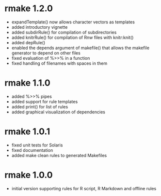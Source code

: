 # rmake 1.2.0

* expandTemplate() now allows character vectors as templates
* added introductory vignette
* added subdirRule() for compilation of subdirectories
* added knitrRule() for compilation of Rnw files with knitr:knit()
* added depRule()
* enabled the depends argument of makefile() that allows the makefile generator to depend on other files
* fixed evaluation of %>>% in a function
* fixed handling of filenames with spaces in them



# rmake 1.1.0

* added %>>% pipes
* added support for rule templates
* added print() for list of rules
* added graphical visualization of dependencies



# rmake 1.0.1

* fixed unit tests for Solaris
* fixed documentation
* added make clean rules to generated Makefiles



# rmake 1.0.0

* initial version supporting rules for R script, R Markdown and offline rules
